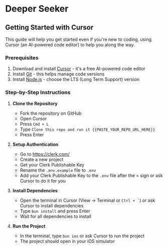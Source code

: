 # Deeper Seeker

## Getting Started with Cursor

This guide will help you get started even if you're new to coding, using Cursor (an AI-powered code editor) to help you along the way.

### Prerequisites

1. Download and install [Cursor](https://cursor.sh/) - it's a free AI-powered code editor
2. Install [Git](https://git-scm.com/downloads) - this helps manage code versions
3. Install [Node.js](https://nodejs.org/) - choose the LTS (Long Term Support) version

### Step-by-Step Instructions

1. **Clone the Repository**
   - Fork the repository on GitHub
   - Open Cursor
   - Press `Cmd + L`
   - Type `Clone this repo and run it {{PASTE_YOUR_REPO_URL_HERE}}`
   - Press Enter

2. **Setup Authentication**
   - Go to https://clerk.com/
   - Create a new project
   - Get your Clerk Publishable Key
   - Rename the `.env.example` file to `.env`
   - Add your Clerk Publishable Key to the `.env` file after the = sign or ask Cursor to do it for you
   
3. **Install Dependencies**
   - Open the terminal in Cursor (View → Terminal or `` Ctrl + ` ``) or ask Cursor to install dependencies
   - Type `bun install` and press Enter
   - Wait for all dependencies to install

4. **Run the Project**
   - In the terminal, type `bun ios` or ask Cursor to run the project
   - The project should open in your iOS simulator
